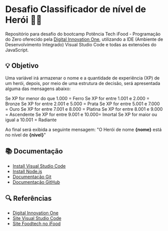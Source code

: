 # Desafio Classificador de nível de Herói 🐱‍🏍

Repositório para desafio do bootcamp Potência Tech iFood - Programação do Zero oferecido pela [Digital Innovation One](https://www.dio.me/), utilizando a IDE (Ambiente de Desenvolvimento Integrado) Visual Studio Code e todas as extensões do JavaScript.

## 💡 Objetivo
Uma variável irá armazenar o nome e a quantidade de experiência (XP) de um herói, depois, por meio de uma estrutura de decisão, será apresentada alguma das mensagens abaixo:

Se XP for menor do que 1.000 = Ferro
Se XP for entre 1.001 e 2.000 = Bronze
Se XP for entre 2.001 e 5.000 = Prata
Se XP for entre 5.001 e 7.000 = Ouro
Se XP for entre 7.001 e 8.000 = Platina
Se XP for entre 8.001 e 9.000 = Ascendente
Se XP for entre 9.001 e 10.000= Imortal
Se XP for maior ou igual a 10.001 = Radiante

Ao final será exibida a seguinte mensagem:
"O Herói de nome **{nome}** está no nível de **{nivel}**"
## 📚 Documentação
- [Install Visual Studio Code](https://code.visualstudio.com/)
- [Install Node.js](https://nodejs.org/en)
- [Documentação Git](https://www.git-scm.com/doc)
- [Documentação GitHub](https://docs.github.com/)

## 🔍 Referências 
- [Digital Innovation One](https://www.dio.me/)
- [Site Visual Studio Code](https://code.visualstudio.com/)
- [Site Foodtech no iFood](https://carreiras.ifood.com.br/foodtech/)
